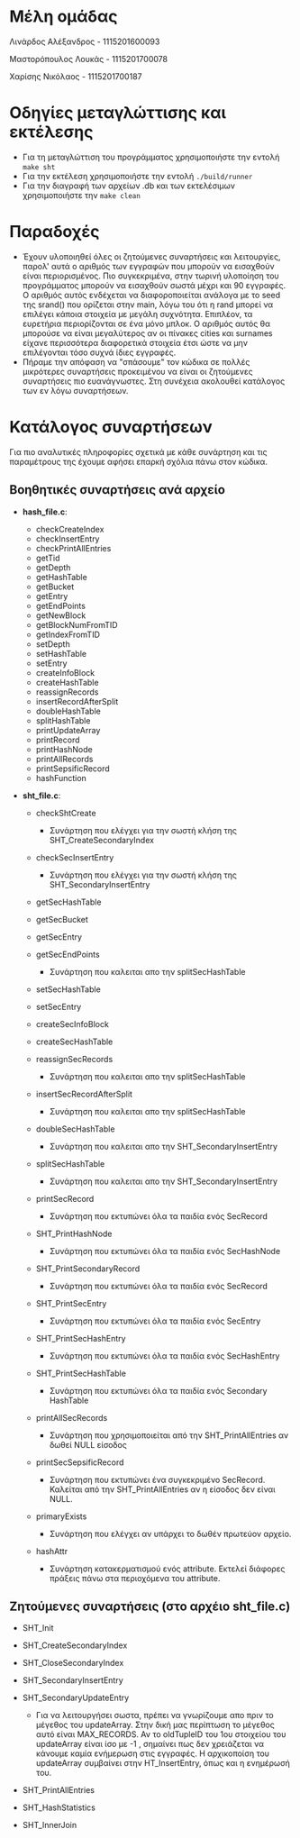 # Μέλη ομάδας
Λινάρδος Αλέξανδρος - 1115201600093

Μαστορόπουλος Λουκάς - 1115201700078

Χαρίσης Νικόλαος - 1115201700187

# Οδηγίες μεταγλώττισης και εκτέλεσης
* Για τη μεταγλώττιση του προγράμματος χρησιμοποιήστε την εντολή `make sht`
* Για την εκτέλεση χρησιμοποιήστε την εντολή `./build/runner`
* Για την διαγραφή των αρχείων .db και των εκτελέσιμων χρησιμοποιήστε την `make clean`

# Παραδοχές
* Έχουν υλοποιηθεί όλες οι ζητούμενες συναρτήσεις και λειτουργίες, παρολ' αυτά ο αριθμός των εγγραφών που μπορούν να εισαχθούν είναι περιορισμένος. Πιο συγκεκριμένα, στην τωρινή υλοποίηση του προγράμματος μπορούν να εισαχθούν σωστά μέχρι και 90 εγγραφές. Ο αριθμός αυτός ενδέχεται να διαφοροποιείται ανάλογα με το seed της srand() που ορίζεται στην main, λόγω του ότι η rand μπορεί να επιλέγει κάποια στοιχεία με μεγάλη συχνότητα. Επιπλέον, τα ευρετήρια περιορίζονται σε ένα μόνο μπλοκ. Ο αριθμός αυτός θα μπορούσε να είναι μεγαλύτερος αν οι πίνακες cities και surnames είχανε περισσότερα διαφορετικά στοιχεία έτσι ώστε να μην επιλέγονται τόσο συχνά ίδιες εγγραφές.
* Πήραμε την απόφαση να "σπάσουμε" τον κώδικα σε πολλές μικρότερες συναρτήσεις προκειμένου να είναι οι ζητούμενες συναρτήσεις πιο ευανάγνωστες. Στη συνέχεια ακολουθεί κατάλογος των εν λόγω συναρτήσεων.

# Κατάλογος συναρτήσεων
Για πιο αναλυτικές πληροφορίες σχετικά με κάθε συνάρτηση και τις παραμέτρους της έχουμε αφήσει επαρκή σχόλια πάνω στον κώδικα.

## Βοηθητικές συναρτήσεις ανά αρχείο
* __hash_file.c__:
    * checkCreateIndex
    * checkInsertEntry
    * checkPrintAllEntries
    * getTid
    * getDepth
    * getHashTable
    * getBucket
    * getEntry
    * getEndPoints
    * getNewBlock
    * getBlockNumFromTID
    * getIndexFromTID
    * setDepth
    * setHashTable
    * setEntry
    * createInfoBlock
    * createHashTable
    * reassignRecords
    * insertRecordAfterSplit
    * doubleHashTable
    * splitHashTable
    * printUpdateArray
    * printRecord
    * printHashNode
    * printAllRecords
    * printSepsificRecord
    * hashFunction

* __sht_file.c__:
    * checkShtCreate
        * Συνάρτηση που ελέγχει για την σωστή κλήση της SHT_CreateSecondaryIndex

    * checkSecInsertEntry
        * Συνάρτηση που ελέγχει για την σωστή κλήση της SHT_SecondaryInsertEntry

    * getSecHashTable
    * getSecBucket
    * getSecEntry
    * getSecEndPoints
        * Συνάρτηση που καλειται απο την splitSecHashTable
               
    * setSecHashTable
    * setSecEntry
    * createSecInfoBlock
    * createSecHashTable
    * reassignSecRecords
        * Συνάρτηση που καλειται απο την splitSecHashTable   

    * insertSecRecordAfterSplit
        * Συνάρτηση που καλειται απο την splitSecHashTable   

    * doubleSecHashTable
        * Συνάρτηση που καλειται απο την SHT_SecondaryInsertEntry

    * splitSecHashTable
        * Συνάρτηση που καλειται απο την SHT_SecondaryInsertEntry

    * printSecRecord
        * Συνάρτηση που εκτυπώνει όλα τα παιδία ενός SecRecord

    * SHT_PrintHashNode
        * Συνάρτηση που εκτυπώνει όλα τα παιδία ενός SecHashNode

    * SHT_PrintSecondaryRecord
        * Συνάρτηση που εκτυπώνει όλα τα παιδία ενός SecRecord

    * SHT_PrintSecEntry
        * Συνάρτηση που εκτυπώνει όλα τα παιδία ενός SecEntry

    * SHT_PrintSecHashEntry
        * Συνάρτηση που εκτυπώνει όλα τα παιδία ενός SecHashEntry
        
    * SHT_PrintSecHashTable
        * Συνάρτηση που εκτυπώνει όλα τα παιδία ενός Secondary HashTable

    * printAllSecRecords
        * Συνάρτηση που χρησιμοποιείται από την SHT_PrintAllEntries αν δωθεί NULL είσοδος
    
    * printSecSepsificRecord
        * Συνάρτηση που εκτυπώνει ένα συγκεκριμένο SecRecord. Καλείται από την SHT_PrintAllEntries αν η είσοδος δεν είναι NULL.
    
    * primaryExists
        * Συνάρτηση που ελέγχει αν υπάρχει το δωθέν πρωτεύον αρχείο.
    
    * hashAttr
        * Συνάρτηση κατακερματισμού ενός attribute. Εκτελεί διάφορες πράξεις πάνω στα περιοχόμενα του attribute.

## Ζητούμενες συναρτήσεις (στο αρχέιο sht_file.c)
* SHT_Init
* SHT_CreateSecondaryIndex
* SHT_CloseSecondaryIndex
* SHT_SecondaryInsertEntry
* SHT_SecondaryUpdateEntry
    
    * Για να λειτουργήσει σωστα, πρέπει να γνωρίζουμε απο πριν το μέγεθος του updateArray. Στην δική μας περίπτωση το μέγεθος αυτό είναι MAX_RECORDS. Αν το oldTupleID του 1ου στοιχείου του updateArray είναι ίσο με -1 , σημαίνει πως δεν χρειάζεται να κάνουμε καμία ενήμερωση στις εγγραφές. Η αρχικοποίση του updateArray συμβαίνει στην HT_InsertEntry, όπως και η ενημέρωσή του. 
* SHT_PrintAllEntries
* SHT_HashStatistics
* SHT_InnerJoin
